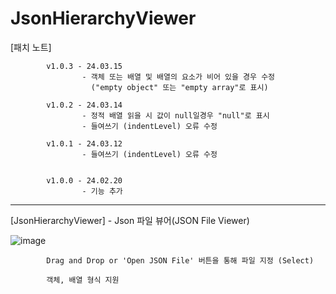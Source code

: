 # JsonHierarchyViewer

 [패치 노트]
            
            v1.0.3 - 24.03.15
                    - 객체 또는 배열 및 배열의 요소가 비어 있을 경우 수정 
                      ("empty object" 또는 "empty array"로 표시)
                    
            v1.0.2 - 24.03.14 
                    - 정적 배열 읽을 시 값이 null일경우 "null"로 표시
                    - 들여쓰기 (indentLevel) 오류 수정
            
            v1.0.1 - 24.03.12
                    - 들여쓰기 (indentLevel) 오류 수정


            v1.0.0 - 24.02.20
                    - 기능 추가

 ---------------------------------------------------------------------------------------------                   
[JsonHierarchyViewer] - Json 파일 뷰어(JSON File Viewer)

![image](https://github.com/kastro723/JsonHierarchyViewer/assets/55536937/7ffdbe0c-9695-4f5c-8ccc-5aa782f42570)

            Drag and Drop or 'Open JSON File' 버튼을 통해 파일 지정 (Select)

            객체, 배열 형식 지원
